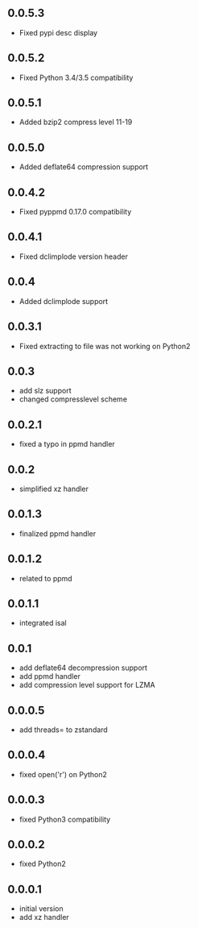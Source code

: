 ## 0.0.5.3

- Fixed pypi desc display

## 0.0.5.2

- Fixed Python 3.4/3.5 compatibility

## 0.0.5.1

- Added bzip2 compress level 11-19

## 0.0.5.0

- Added deflate64 compression support

## 0.0.4.2

- Fixed pyppmd 0.17.0 compatibility

## 0.0.4.1

- Fixed dclimplode version header

## 0.0.4

- Added dclimplode support

## 0.0.3.1

- Fixed extracting to file was not working on Python2

## 0.0.3

- add slz support
- changed compresslevel scheme

## 0.0.2.1

- fixed a typo in ppmd handler

## 0.0.2

- simplified xz handler

## 0.0.1.3

- finalized ppmd handler

## 0.0.1.2

- related to ppmd

## 0.0.1.1

- integrated isal

## 0.0.1

- add deflate64 decompression support
- add ppmd handler
- add compression level support for LZMA

## 0.0.0.5

- add threads= to zstandard

## 0.0.0.4

- fixed open('r') on Python2

## 0.0.0.3

- fixed Python3 compatibility

## 0.0.0.2

- fixed Python2

## 0.0.0.1

- initial version
- add xz handler
